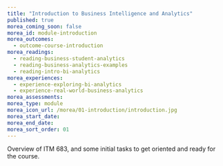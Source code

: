 ```yaml
---
title: "Introduction to Business Intelligence and Analytics"
published: true
morea_coming_soon: false
morea_id: module-introduction
morea_outcomes:
  - outcome-course-introduction
morea_readings:
  - reading-business-student-analytics
  - reading-business-analytics-examples
  - reading-intro-bi-analytics
morea_experiences:
  - experience-exploring-bi-analytics
  - experience-real-world-business-analytics
morea_assessments:
morea_type: module
morea_icon_url: /morea/01-introduction/introduction.jpg
morea_start_date:
morea_end_date:
morea_sort_order: 01
---
```


Overview of ITM 683, and some initial tasks to get oriented and ready for the course.

